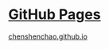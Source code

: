 # [GitHub Pages](https://chenshenchao.github.io)

[chenshenchao.github.io](https://chenshenchao.github.io)
